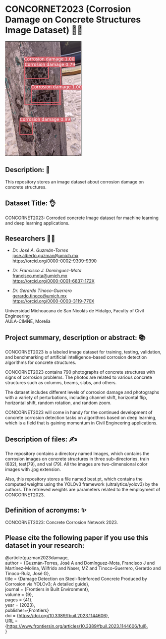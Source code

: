 # CONCORNET2023 (Corrosion Damage on Concrete Structures Image Dataset) 🧑‍🏫
![](Corrosion_detection_.png)

## Description: 📝
This repository stores an image dataset about corrosion damage on concrete structures.

## Dataset Title: 👌
CONCORNET2023: Corroded concrete Image dataset for machine learning and deep learning applications.

## Researchers 🧑‍🔬
- *Dr. José A. Guzmán-Torres* <br />
jose.alberto.guzman@umich.mx <br />
https://orcid.org/0000-0002-9309-9390

- *Dr. Francisco J. Domínguez-Mota* <br />
francisco.mota@umich.mx <br />
https://orcid.org/0000-0001-6837-172X
- *Dr. Gerardo Tinoco-Guerrero* <br />
gerardo.tinoco@umich.mx <br />
https://orcid.org/0000-0003-3119-770X

Universidad Michoacana de San Nicolás de Hidalgo, Faculty of Civil Engineering <br />
AULA-CIMNE, Morelia

## Project summary, description or abstract: 📚
CONCORNET2023 is a labeled image dataset for training, testing, validation, and benchmarking of artificial intelligence-based corrosion detection algorithms for concrete structures.

CONCORNET2023 contains 790 photographs of concrete structures with signs of corrosion problems. The photos are related to various concrete structures such as columns, beams, slabs, and others.

The dataset includes different levels of corrosion damage and photographs with a variety of perturbations, including channel shift, horizontal flip, horizontal shift, random rotation, and random zoom.

CONCORNET2023 will come in handy for the continued development of concrete corrosion detection tasks on algorithms based on deep learning, which is a field that is gaining momentum in Civil Engineering applications. 

## Description of files: ✍️
The repository contains a directory named Images, which contains the corrosion images on concrete structures in three sub-directories, train (632), test(79), and val (79). All the images are two-dimensional color images with .jpg extension.

Also, this repository stores a file named best.pt, which contains the computed weights using the YOLOv3 framework (ultralytics/yolov3) by the authors. The retrieved weights are parameters related to the employment of CONCORNET2023.  

## Definition of acronyms: ✨
CONCORNET2023: Concrete Corrosion Network 2023.

## Please cite the following paper if you use this dataset in your research:

@article{guzman2023damage, <br />
author = {Guzmán-Torres, José A and Domínguez-Mota, Francisco J and Martínez-Molina, Wilfrido and Naser, MZ and Tinoco-Guerrero, Gerardo and Tinoco-Ruíz, José G}, <br />
title = {Damage Detection on Steel-Reinforced Concrete Produced by Corrosion via YOLOv3; A detailed guide}, <br />
journal = {Frontiers in Built Environment}, <br />
volume = {9}, <br />
pages = {41}, <br />
year = {2023}, <br />
publisher={Frontiers} <br />
doi = {https://doi.org/10.3389/fbuil.2023.1144606}, <br />
URL = {https://www.frontiersin.org/articles/10.3389/fbuil.2023.1144606/full}, <br />
}

